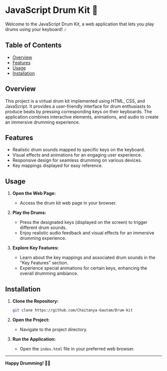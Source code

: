 # JavaScript Drum Kit 🥁

Welcome to the JavaScript Drum Kit, a web application that lets you play drums using your keyboard! 🎶

## Table of Contents
- [Overview](#overview)
- [Features](#features)
- [Usage](#usage)
- [Installation](#installation)
  

## Overview

This project is a virtual drum kit implemented using HTML, CSS, and JavaScript. It provides a user-friendly interface for drum enthusiasts to produce beats by pressing corresponding keys on their keyboards. The application combines interactive elements, animations, and audio to create an immersive drumming experience.

## Features

- Realistic drum sounds mapped to specific keys on the keyboard.
- Visual effects and animations for an engaging user experience.
- Responsive design for seamless drumming on various devices.
- Key mappings displayed for easy reference.

## Usage

1. **Open the Web Page:**
   - Access the drum kit web page in your browser.

2. **Play the Drums:**
   - Press the designated keys (displayed on the screen) to trigger different drum sounds.
   - Enjoy realistic audio feedback and visual effects for an immersive drumming experience.

3. **Explore Key Features:**
   - Learn about the key mappings and associated drum sounds in the "Key Features" section.
   - Experience special animations for certain keys, enhancing the overall drumming ambiance.

## Installation

1. **Clone the Repository:**
   ```bash
   git clone https://github.com/Chaitanya-Gautam/Drum-kit

2. **Open the Project:**
   - Navigate to the project directory.

3. **Run the Application:**
   - Open the `index.html` file in your preferred web browser.


---

**Happy Drumming! 🥁🎵**
